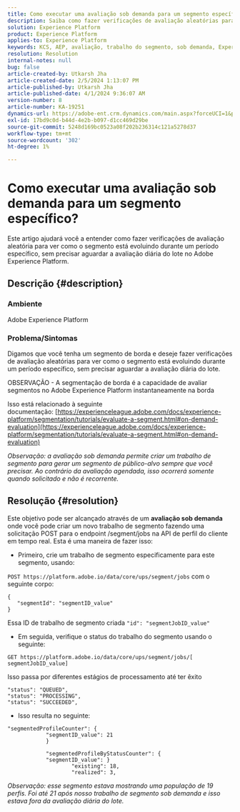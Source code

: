 ```yaml
---
title: Como executar uma avaliação sob demanda para um segmento específico?
description: Saiba como fazer verificações de avaliação aleatórias para ver como o segmento está evoluindo durante um período específico no Adobe Experience Platform.
solution: Experience Platform
product: Experience Platform
applies-to: Experience Platform
keywords: KCS, AEP, avaliação, trabalho do segmento, sob demanda, Experience Platform
resolution: Resolution
internal-notes: null
bug: false
article-created-by: Utkarsh Jha
article-created-date: 2/5/2024 1:13:07 PM
article-published-by: Utkarsh Jha
article-published-date: 4/1/2024 9:36:07 AM
version-number: 8
article-number: KA-19251
dynamics-url: https://adobe-ent.crm.dynamics.com/main.aspx?forceUCI=1&pagetype=entityrecord&etn=knowledgearticle&id=4ad2f546-28c4-ee11-9079-6045bd006b25
exl-id: 17bd9c0d-b44d-4e2b-b097-d1cc469d29be
source-git-commit: 5248d169bc0523a08f202b236314c121a5278d37
workflow-type: tm+mt
source-wordcount: '302'
ht-degree: 1%

---
```


# Como executar uma avaliação sob demanda para um segmento específico?


Este artigo ajudará você a entender como fazer verificações de avaliação aleatória para ver como o segmento está evoluindo durante um período específico, sem precisar aguardar a avaliação diária do lote no Adobe Experience Platform.

## Descrição {#description}


### Ambiente

Adobe Experience Platform

### Problema/Sintomas

Digamos que você tenha um segmento de borda e deseje fazer verificações de avaliação aleatórias para ver como o segmento está evoluindo durante um período específico, sem precisar aguardar a avaliação diária do lote.

OBSERVAÇÃO - A segmentação de borda é a capacidade de avaliar segmentos no Adobe Experience Platform instantaneamente na borda

Isso está relacionado à seguinte documentação: [https://experienceleague.adobe.com/docs/experience-platform/segmentation/tutorials/evaluate-a-segment.html#on-demand-evaluation](https://experienceleague.adobe.com/docs/experience-platform/segmentation/tutorials/evaluate-a-segment.html#on-demand-evaluation)

*Observação: a avaliação sob demanda permite criar um trabalho de segmento para gerar um segmento de público-alvo sempre que você precisar. Ao contrário da avaliação agendada, isso ocorrerá somente quando solicitado e não é recorrente.*


## Resolução {#resolution}


Este objetivo pode ser alcançado através de um <b>avaliação sob demanda</b> onde você pode criar um novo trabalho de segmento fazendo uma solicitação POST para o endpoint /segment/jobs na API de perfil do cliente em tempo real. Esta é uma maneira de fazer isso:

- Primeiro, crie um trabalho de segmento especificamente para este segmento, usando:


`POST https://platform.adobe.io/data/core/ups/segment/jobs` com o seguinte corpo:


```
{
   "segmentId": "segmentID_value"
}
```


Essa ID de trabalho de segmento criada `"id": "segmentJobID_value"`

- Em seguida, verifique o status do trabalho do segmento usando o seguinte:


`GET https://platform.adobe.io/data/core/ups/segment/jobs/[ segmentJobID_value]`

Isso passa por diferentes estágios de processamento até ter êxito




```
"status": "QUEUED",
"status": "PROCESSING",
"status": "SUCCEEDED",
```




- Isso resulta no seguinte:





```
"segmentedProfileCounter": {
            "segmentID_value": 21
            }

            "segmentedProfileByStatusCounter": {
            "segmentID_value": }
                    "existing": 18,
                    "realized": 3,
```




*Observação: esse segmento estava mostrando uma população de 19 perfis. Foi até 21 após nosso trabalho de segmento sob demanda e isso estava fora da avaliação diária do lote.*
